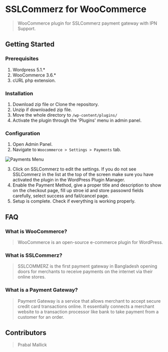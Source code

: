 # SSLCommerz for WooCommerce

> WooCommerce plugin for SSLCommerz payment gateway with IPN Support.

## Getting Started

### Prerequisites

1. Wordpress 5.1.*
2. WooCommerce 3.6.*
3. cURL php extension.

### Installation

1. Download zip file or Clone the repository.
2. Unzip if downloaded zip file.
3. Move the whole directory to ```/wp-content/plugins/```
4. Activate the plugin through the 'Plugins' menu in admin panel.

### Configuration

1. Open Admin Panel.
2. Navigate to ```Woocommerce > Settings > Payments``` tab.

![Payments Menu](images/config1.png)

3. Click on SSLCommerz to edit the settings. If you do not see SSLCommerz in the list at the top of the screen make sure you have activated the plugin in the WordPress Plugin Manager.
4. Enable the Payment Method, give a proper title and description to show on the checkout page,  fill up stroe id and store passowrd fields carefully, select success and fail/cancel page.
5. Setup is complete. Check if everything is working properly.


## FAQ

### What is WooCommerce?
> WooCommerce is an open-source e-commerce plugin for WordPress. 

### What is SSLCommerz?
> SSLCOMMERZ is the first payment gateway in Bangladesh opening doors for merchants to receive payments on the internet via their online stores.
### What is a Payment Gateway?
> Payment Gateway is a service that allows merchant to accept secure credit card transactions online. It essentially connects a merchant website to a transaction processor like bank to take payment from a customer for an order.


## Contributors
> Prabal Mallick
